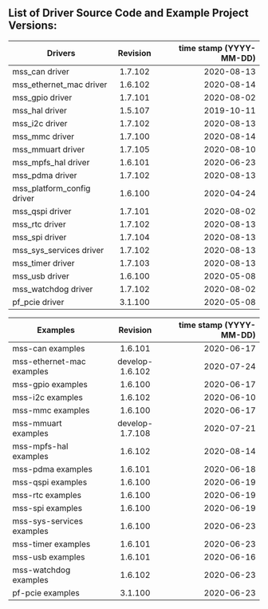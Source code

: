 ## List of Driver Source Code and Example Project Versions:



| Drivers | Revision | time stamp (YYYY-MM-DD) |
|----------|:-------------------:|------:|
| mss_can driver | 1.7.102 | 2020-08-13 | 
| mss_ethernet_mac driver | 1.6.102 | 2020-08-14 | 
| mss_gpio driver | 1.7.101 | 2020-08-02 | 
| mss_hal driver | 1.5.107 | 2019-10-11 |
| mss_i2c driver | 1.7.102 | 2020-08-13 | 
| mss_mmc driver | 1.7.100 | 2020-08-14 | 
| mss_mmuart driver | 1.7.105 | 2020-08-10 | 
| mss_mpfs_hal driver | 1.6.101 | 2020-06-23 | 
| mss_pdma driver | 1.7.102 | 2020-08-13 | 
| mss_platform_config driver | 1.6.100 | 2020-04-24 |
| mss_qspi driver | 1.7.101 | 2020-08-02 | 
| mss_rtc driver | 1.7.102 | 2020-08-13 | 
| mss_spi driver | 1.7.104 | 2020-08-13 | 
| mss_sys_services driver | 1.7.102 | 2020-08-13 | 
| mss_timer driver | 1.7.103 | 2020-08-13 | 
| mss_usb driver | 1.6.100 | 2020-05-08 |
| mss_watchdog driver | 1.7.102 | 2020-08-02 | 
| pf_pcie driver | 3.1.100 | 2020-05-08 |

| Examples | Revision | time stamp (YYYY-MM-DD) |
|----------|:-------------:|------:|
| mss-can examples | 1.6.101 | 2020-06-17 | 
| mss-ethernet-mac examples | develop-1.6.102 | 2020-07-24 | 
| mss-gpio examples | 1.6.100 | 2020-06-17 | 
| mss-i2c examples | 1.6.102 | 2020-06-10 | 
| mss-mmc examples | 1.6.100 | 2020-06-17 | 
| mss-mmuart examples | develop-1.7.108 | 2020-07-21 | 
| mss-mpfs-hal examples | 1.6.102 | 2020-08-14 | 
| mss-pdma examples | 1.6.101 | 2020-06-18 | 
| mss-qspi examples | 1.6.100 | 2020-06-19 | 
| mss-rtc examples | 1.6.100 | 2020-06-19 | 
| mss-spi examples | 1.6.100 | 2020-06-19 | 
| mss-sys-services examples | 1.6.100 | 2020-06-23 | 
| mss-timer examples | 1.6.101 | 2020-06-23 | 
| mss-usb examples | 1.6.101 | 2020-06-16 | 
| mss-watchdog examples | 1.6.102 | 2020-06-23 | 
| pf-pcie examples | 3.1.100 | 2020-06-23 | 
